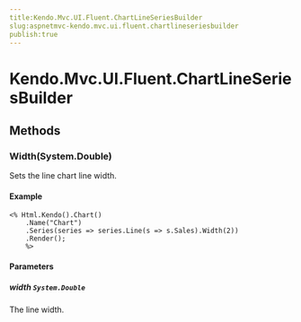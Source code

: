 ```yaml
---
title:Kendo.Mvc.UI.Fluent.ChartLineSeriesBuilder
slug:aspnetmvc-kendo.mvc.ui.fluent.chartlineseriesbuilder
publish:true
---
```


# Kendo.Mvc.UI.Fluent.ChartLineSeriesBuilder

## Methods

### Width(System.Double)
Sets the line chart line width.

#### Example
    <% Html.Kendo().Chart()
        .Name("Chart")
        .Series(series => series.Line(s => s.Sales).Width(2))
        .Render();
        %>

#### Parameters

##### width `System.Double`
The line width.